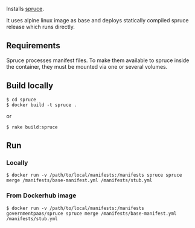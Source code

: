 Installs [spruce](https://github.com/geofffranks/spruce).

It uses alpine linux image as base and deploys statically compiled spruce release which runs directly.

## Requirements
Spruce processes manifest files. To make them available to spruce inside the container, they must be mounted via one or several volumes.

## Build locally

```
$ cd spruce
$ docker build -t spruce .
```

or

```
$ rake build:spruce
```

## Run

### Locally

```
$ docker run -v /path/to/local/manifests:/manifests spruce spruce merge /manifests/base-manifest.yml /manifests/stub.yml
```

### From Dockerhub image

```
$ docker run -v /path/to/local/manifests:/manifests governmentpaas/spruce spruce merge /manifests/base-manifest.yml /manifests/stub.yml

```
